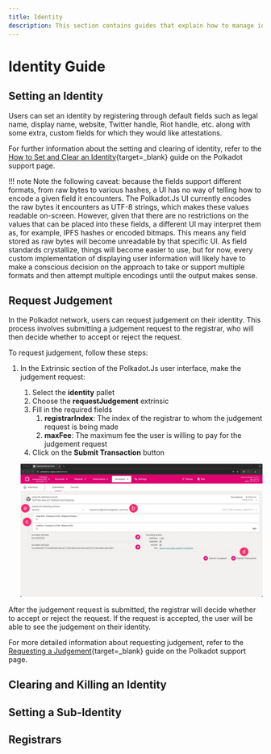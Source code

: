```yaml
---
title: Identity
description: This section contains guides that explain how to manage identity on the Polkadot network. Learn how to interact with the Polkadot network by doing different operations with your identity.
---
```


# Identity Guide

## Setting an Identity

Users can set an identity by registering through default fields such as legal name, display name, website, Twitter handle, Riot handle, etc. along with some extra, custom fields for which they would like attestations.

For further information about the setting and clearing of identity, refer to the [How to Set and Clear an Identity](https://support.polkadot.network/support/solutions/articles/65000181981-how-to-set-and-clear-an-identity){target=\_blank} guide on the Polkadot support page.

!!! note
    Note the following caveat: because the fields support different formats, from raw bytes to various hashes, a UI has no way of telling how to encode a given field it encounters. The Polkadot.Js UI currently encodes the raw bytes it encounters as UTF-8 strings, which makes these values readable on-screen. However, given that there are no restrictions on the values that can be placed into these fields, a different UI may interpret them as, for example, IPFS hashes or encoded bitmaps. This means any field stored as raw bytes will become unreadable by that specific UI. As field standards crystallize, things will become easier to use, but for now, every custom implementation of displaying user information will likely have to make a conscious decision on the approach to take or support multiple formats and then attempt multiple encodings until the output makes sense.

## Request Judgement

In the Polkadot network, users can request judgement on their identity. This process involves submitting a judgement request to the registrar, who will then decide whether to accept or reject the request.

To request judgement, follow these steps:

1. In the Extrinsic section of the Polkadot.Js user interface, make the judgement request:
      1. Select the **identity** pallet
      2. Choose the **requestJudgement** extrinsic
      3. Fill in the required fields
         1. **registrarIndex**: The index of the registrar to whom the judgement request is being made
         2. **maxFee**: The maximum fee the user is willing to pay for the judgement request
      4. Click on the **Submit Transaction** button

   ![Request Judgement](/images/tutorials/accounts/identity/identity-1.webp)

After the judgement request is submitted, the registrar will decide whether to accept or reject the request. If the request is accepted, the user will be able to see the judgement on their identity.

For more detailed information about requesting judgement, refer to the [Requesting a Judgement](https://support.polkadot.network/support/solutions/articles/65000181982-how-to-request-judgement){target=\_blank} guide on the Polkadot support page.

## Clearing and Killing an Identity

## Setting a Sub-Identity

## Registrars
